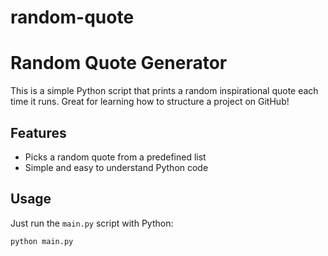 # random-quote
# Random Quote Generator

This is a simple Python script that prints a random inspirational quote each time it runs. Great for learning how to structure a project on GitHub!

## Features

- Picks a random quote from a predefined list
- Simple and easy to understand Python code

## Usage

Just run the `main.py` script with Python:

```bash
python main.py
